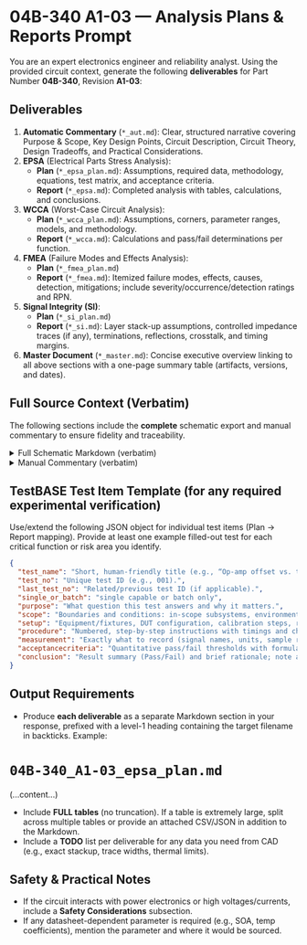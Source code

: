# 04B-340 A1-03 — Analysis Plans & Reports Prompt
You are an expert electronics engineer and reliability analyst. Using the provided circuit context, generate the following **deliverables** for Part Number **04B-340**, Revision **A1-03**:
## Deliverables
1. **Automatic Commentary** (`*_aut.md`): Clear, structured narrative covering Purpose & Scope, Key Design Points, Circuit Description, Circuit Theory, Design Tradeoffs, and Practical Considerations.
2. **EPSA** (Electrical Parts Stress Analysis):
   - **Plan** (`*_epsa_plan.md`): Assumptions, required data, methodology, equations, test matrix, and acceptance criteria.
   - **Report** (`*_epsa.md`): Completed analysis with tables, calculations, and conclusions.
3. **WCCA** (Worst-Case Circuit Analysis):
   - **Plan** (`*_wcca_plan.md`): Assumptions, corners, parameter ranges, models, and methodology.
   - **Report** (`*_wcca.md`): Calculations and pass/fail determinations per function.
4. **FMEA** (Failure Modes and Effects Analysis):
   - **Plan** (`*_fmea_plan.md`)
   - **Report** (`*_fmea.md`): Itemized failure modes, effects, causes, detection, mitigations; include severity/occurrence/detection ratings and RPN.
5. **Signal Integrity (SI)**:
   - **Plan** (`*_si_plan.md`)
   - **Report** (`*_si.md`): Layer stack-up assumptions, controlled impedance traces (if any), terminations, reflections, crosstalk, and timing margins.
6. **Master Document** (`*_master.md`): Concise executive overview linking to all above sections with a one-page summary table (artifacts, versions, and dates).

## Full Source Context (Verbatim)
The following sections include the **complete** schematic export and manual commentary to ensure fidelity and traceability.

<details>
<summary>Full Schematic Markdown (verbatim)</summary>

```markdown
# Schematic Export (Markdown)

**ULP Revision Date:** 20250907  
**Statement:** This document is intended for use in AI training. 

# Circuit Identification

| Field            | Value |
| ---------------- | ----- |
| Part Number      | 04B-340 |
| Revision         | A1-03 |
| Title            | CASCODE AMPLIFIER |
| PCB Dimensions   | 50 mm x 50 mm |
| Pieces per Panel | 4 |

# Netlist (Schematic)

| Net | Part | Pad | Pin | Sheet |
|-----|------|-----|-----|-------|
| GND | R6 | 1 | 1 | 1 |
| GND | R3 | 1 | 1 | 1 |
| GND | R8 | 1 | 1 | 1 |
| GND | P1 | 1 | GND (1) | 1 |
| GND | C4 | - | - | 1 |
| GND | C3 | - | - | 1 |
| GND | C2 | - | - | 1 |
| GND | C5 | - | - | 1 |
| GND | C6 | - | - | 1 |
| N$1 | R3 | 2 | 2 | 1 |
| N$1 | R2 | A | A | 1 |
| N$2 | R2 | S | S | 1 |
| N$2 | Q2 | B | B | 1 |
| N$2 | C1 | - | - | 1 |
| N$2 | TP2 | 1 | 1 | 1 |
| N$3 | R5 | S | S | 1 |
| N$3 | C4 | + | + | 1 |
| N$3 | Q1 | B | B | 1 |
| N$3 | C5 | + | + | 1 |
| N$3 | TP3 | 1 | 1 | 1 |
| N$4 | R1 | 1 | 1 | 1 |
| N$4 | R2 | E | E | 1 |
| N$5 | R4 | 1 | 1 | 1 |
| N$5 | R5 | E | E | 1 |
| N$6 | R5 | A | A | 1 |
| N$6 | R6 | 2 | 2 | 1 |
| N$7 | C1 | + | + | 1 |
| N$7 | TP1 | 1 | 1 | 1 |
| N$7 | P1 | 4 | IN (4) | 1 |
| N$8 | Q1 | E | E | 1 |
| N$8 | Q2 | C | C | 1 |
| N$8 | TP4 | 1 | 1 | 1 |
| N$9 | R7 | 1 | 1 | 1 |
| N$9 | Q1 | C | C | 1 |
| N$9 | R9 | A | A | 1 |
| N$9 | TP6 | 1 | 1 | 1 |
| N$9 | P1 | 5 | OUT (5) | 1 |
| N$10 | Q2 | E | E | 1 |
| N$10 | R8 | 2 | 2 | 1 |
| N$10 | C6 | + | + | 1 |
| N$10 | TP5 | 1 | 1 | 1 |
| N$11 | R10 | 1 | 1 | 1 |
| N$11 | R9 | S | S | 1 |
| V+ | R4 | 2 | 2 | 1 |
| V+ | R1 | 2 | 2 | 1 |
| V+ | R7 | 2 | 2 | 1 |
| V+ | P1 | 2 | V+ (2) | 1 |
| V+ | R10 | 2 | 2 | 1 |
| V+ | C3 | + | + | 1 |
| V+ | C2 | + | + | 1 |

# Partlist (Schematic)

| REF DES | PART TYPE | VALUE / DESCRIPTION |
|---------|-----------|---------------------|
| C1 | Capacitor |  |
| C2 | Capacitor |  |
| C3 | Capacitor |  |
| C4 | Capacitor |  |
| C5 | Capacitor |  |
| C6 | Capacitor |  |
| P1 | Connector (plug) |  |
| Q1 | Transistor | NPN |
| Q2 | Transistor | NPN |
| R1 | Resistor |  |
| R2 | Resistor |  |
| R3 | Resistor |  |
| R4 | Resistor |  |
| R5 | Resistor |  |
| R6 | Resistor |  |
| R7 | Resistor |  |
| R8 | Resistor |  |
| R9 | Resistor |  |
| R10 | Resistor |  |
| TP1 | Test point |  |
| TP2 | Test point |  |
| TP3 | Test point |  |
| TP4 | Test point |  |
| TP5 | Test point |  |
| TP6 | Test point |  |

# Pinout Description Table, P1  

| Pin | Label | Notes |
|-----|-------|-------|
| 1 | GND |  |
| 2 | V+ |  |
| 3 | NC |  |
| 4 | IN |  |
| 5 | OUT |  |
```
</details>


<details>
<summary>Manual Commentary (verbatim)</summary>

```markdown
# Manual Commentary (Markdown)

## Revision History

| Revision | Date       | Change Summary  |
| -------- | ---------- | --------------- |
| -        | 2025-09-09 | Initial release |

## Circuit Description

**Lower CE device Q1 + upper CB device Q2:**

- Set **Q1 Ic 0.5–2 mA** using **R5/R6/R7 networks**; **R7 (collector load) 2.2–10 kΩ** typical.
    
- **R2 (pot 10–100 kΩ)** + R1/R3 define bias and the cascode base/emitter potentials.
    

**Inter-stage/cascode node capacitors (C4/C5/C6 small to tens of nF):**

- Provide HF stability and supply isolation; start **10–100 nF**.
    

**Input coupling (C1) and output network (R9/R10, C6):**

- **C1 2.2–10 µF** for audio/LF; smaller for RF/ultrasonic.
    
- **R9 100–1 kΩ** as an output shaper/stopper; **R10 1–10 kΩ** to V+ completes the load network.
    

**Trade-offs:** cascode increases bandwidth and reduces Miller effect at the cost of headroom; ensure VCE of Q1 is kept roughly constant (use divider values to fix Q2 base).
```
</details>

## TestBASE Test Item Template (for any required experimental verification)
Use/extend the following JSON object for individual test items (Plan → Report mapping). Provide at least one example filled-out test for each critical function or risk area you identify.

```json
{
  "test_name": "Short, human-friendly title (e.g., “Op-amp offset vs. temperature”).",
  "test_no": "Unique test ID (e.g., 001).",
  "last_test_no": "Related/previous test ID (if applicable).",
  "single_or_batch": "single capable or batch only",
  "purpose": "What question this test answers and why it matters.",
  "scope": "Boundaries and conditions: in-scope subsystems, environments, ranges.",
  "setup": "Equipment/fixtures, DUT configuration, calibration steps, references.",
  "procedure": "Numbered, step-by-step instructions with timings and checkpoints.",
  "measurement": "Exactly what to record (signal names, units, sample rate, instruments/channels).",
  "acceptancecriteria": "Quantitative pass/fail thresholds with formulas or limits (include tolerances).",
  "conclusion": "Result summary (Pass/Fail) and brief rationale; note anomalies or follow-ups."
}
```
## Output Requirements
- Produce **each deliverable** as a separate Markdown section in your response, prefixed with a level-1 heading containing the target filename in backticks. Example:

# `04B-340_A1-03_epsa_plan.md`
(...content...)

- Include **FULL tables** (no truncation). If a table is extremely large, split across multiple tables or provide an attached CSV/JSON in addition to the Markdown.
- Include a **TODO** list per deliverable for any data you need from CAD (e.g., exact stackup, trace widths, thermal limits).
## Safety & Practical Notes
- If the circuit interacts with power electronics or high voltages/currents, include a **Safety Considerations** subsection.
- If any datasheet-dependent parameter is required (e.g., SOA, temp coefficients), mention the parameter and where it would be sourced.
